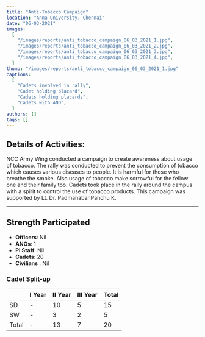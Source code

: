 ```yaml
---
title: "Anti-Tobacco Campaign"
location: "Anna University, Chennai"
date: "06-03-2021"
images:
  [
    "/images/reports/anti_tobacco_campaign_06_03_2021_1.jpg",
    "/images/reports/anti_tobacco_campaign_06_03_2021_2.jpg",
    "/images/reports/anti_tobacco_campaign_06_03_2021_3.jpg",
    "/images/reports/anti_tobacco_campaign_06_03_2021_4.jpg",
  ]
thumb: "/images/reports/anti_tobacco_campaign_06_03_2021_1.jpg"
captions:
  [
    "Cadets involved in rally",
    "Cadet holding placard",
    "Cadets holding placards",
    "Cadets with ANO",
  ]
authors: []
tags: []
---
```


## Details of Activities:

NCC Army Wing conducted a campaign to create awareness about usage of
tobacco. The rally was conducted to prevent the consumption of tobacco which causes
various diseases to people. It is harmful for those who breathe the smoke. Also usage of
tobacco make sorrowful for the fellow one and their family too. Cadets took place in the
rally around the campus with a spirit to control the use of tobacco products. This campaign
was supported by Lt. Dr. PadmanabanPanchu K.

---

## Strength Participated

- **Officers**: Nil
- **ANOs**: 1
- **PI Staff**: Nil
- **Cadets**: 20
- **Civilians** : Nil

### Cadet Split-up

<table>
    <thead>
        <tr>
            <th></th>
            <th>I Year</th>
            <th>II Year</th>
            <th>III Year</th>
            <th>Total</th>
        </tr>
    </thead>
    <tbody>
        <tr>
            <td>SD</td>
            <td>-</td>
            <td>10</td>
            <td>5</td>
            <td>15</td>
        </tr>
        <tr>
            <td>SW</td>
            <td>-</td>
            <td>3</td>
            <td>2</td>
            <td>5</td>
        </tr>
        <tr>
            <td>Total</td>
            <td>-</td>
            <td>13</td>
            <td>7</td>
            <td>20</td>
        </tr>
        <tr>
        </tr>
    </tbody>
</table>
